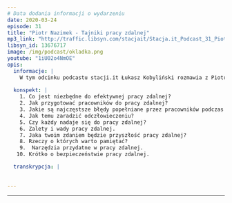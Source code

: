 ```yaml
---
# Data dodania informacji o wydarzeniu
date: 2020-03-24
episode: 31
title: "Piotr Nazimek - Tajniki pracy zdalnej"
mp3_link: "http://traffic.libsyn.com/stacjait/Stacja.it_Podcast_31_Piotr_Nazimek_Tajniki_pracy_zdalnej.mp3"
libsyn_id: 13676717
image: /img/podcast/okladka.png
youtube: "1iU02o4NmOE"
opis:
  informacje: |
    W tym odcinku podcastu stacji.it Łukasz Kobyliński rozmawia z Piotrem Nazimkiem. Tematem odcinka jest praca zdalna, która w dzisiejszych czasach powoli staje się normą. Co ważne ten odcinek, również w całości powstał zdalnie. 
    
  konspekt: |
    1. Co jest niezbędne do efektywnej pracy zdalnej?
    2. Jak przygotować pracowników do pracy zdalnej?
    3. Jakie są najczęstsze błędy popełniane przez pracowników podczas pracy zdalnej?
    4. Jak temu zaradzić odczłowieczeniu? 
    5. Czy każdy nadaje się do pracy zdalnej?
    6. Zalety i wady pracy zdalnej.
    7. Jaka twoim zdaniem będzie przyszłość pracy zdalnej?
    8. Rzeczy o których warto pamiętać?
    9.  Narzędzia przydatne w pracy zdalnej. 
   10. Krótko o bezpieczeństwie pracy zdalnej.

  transkrypcja: | 
  
    
---
```



















  
---
